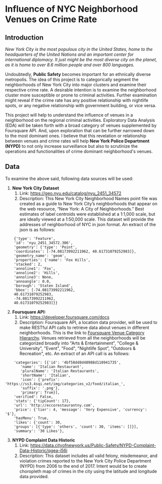# Influence of NYC Neighborhood Venues on Crime Rate


## Introduction

*New York City is the most populous city in the United States, home to the
headquarters of the United Nations and an important center for international
diplomacy. It just might be the most diverse city on the planet, as it is home
to over 8.6 million people and over 800 languages.*

Undoubtedly, **Public Safety** becomes important for an ethnically diverse
metropolis. The idea of this project is to categorically segment the
neighborhoods of New York City into major clusters and examine their respective
crime rate. A desirable intention is to examine the neighborhood cluster more
susceptible or prone to criminal activities. Further examination might reveal if
the crime rate has any positive relationship with nightlife spots, or any
negative relationship with government building, or vice versa.

This project will help to understand the influence of venues in a neighborhood
on the regional criminal activities. Exploratory Data Analysis (EDA) will be
taken forth with a broad category of venues supplemented by Foursquare API. And,
upon exploration that can be further narrowed down to the most dominant ones. I
believe that this revelation or relationship between venues and crime rates will
help **New York Police Department (NYPD)** to not only increase surveillance but
also to scrutinize the operations and functionalities of crime dominant neighborhood's
venues.


## Data

To examine the above said, following data sources will be used:

1.  **New York City Dataset**
    1.  Link: <https://geo.nyu.edu/catalog/nyu_2451_34572>
    2.  Description: This New York City Neighborhood Names point file was created as a guide to New York City’s neighborhoods that appear on the web resource, “New York: A City of Neighborhoods.” Best estimates of label centroids were established at a 1:1,000 scale, but are ideally viewed at a 1:50,000 scale. This dataset will provide the addresses of neighborhood of NYC in json format. An extract of the json is as follows:
```
	{'type': 'Feature',
	'id': 'nyu_2451_34572.306',
	'geometry': {'type': 'Point',
	'coordinates': [-74.08173992211962, 40.61731079252983]},
	'geometry_name': 'geom',
	'properties': {'name': 'Fox Hills',
	'stacked': 2,
	'annoline1': 'Fox',
	'annoline2': 'Hills',
	'annoline3': None,
	'annoangle': 0.0,
	'borough': 'Staten Island',
	'bbox': [-74.08173992211962,
	40.61731079252983,
	-74.08173992211962,
	40.61731079252983]}}
```

2.  **Foursquare API:**
    1.  Link: <https://developer.foursquare.com/docs>
    2.  Description: Foursquare API, a location data provider, will be used to make RESTful API calls to retrieve data about venues in different neighborhoods. This is the link to [Foursquare Venue Category Hierarchy](https://developer.foursquare.com/docs/resources/categories). Venues retrieved from all the neighborhoods will be categorized broadly into "Arts & Entertainment", "College & University", "Event", "Food", "Nightlife Spot", "Outdoors & Recreation", etc. An extract of an API call is as follows:
```
	'categories': [{'id': '4bf58dd8d48988d110941735',
	   'name': 'Italian Restaurant',
	   'pluralName': 'Italian Restaurants',
	   'shortName': 'Italian',
	   'icon': {'prefix': 'https://ss3.4sqi.net/img/categories_v2/food/italian_',
	   'suffix': '.png'},
	   'primary': True}],
	'verified': False,
	'stats': {'tipCount': 17},
	'url': 'http://eccorestaurantny.com',
	'price': {'tier': 4, 'message': 'Very Expensive', 'currency': '$'},
	'hasMenu': True,
	'likes': {'count': 30,
	'groups': [{'type': 'others', 'count': 30, 'items': []}],
	'summary': '30 Likes'},
```


3.  **NYPD Complaint Data Historic**
    1.  Link: <https://data.cityofnewyork.us/Public-Safety/NYPD-Complaint-Data-Historic/qgea-i56i>
    2.  Description: This dataset includes all valid felony, misdemeanor, and violation crimes reported to the New York City Police Department (NYPD) from 2006 to the end of 2017. Intent would be to create choropleth map of crimes in the city using the latitude and longitude data provided.